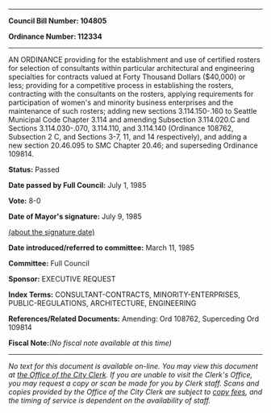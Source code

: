 

********

**Council Bill Number: 104805**
   
**Ordinance Number: 112334**
********

 AN ORDINANCE providing for the establishment and use of certified rosters for selection of consultants within particular architectural and engineering specialties for contracts valued at Forty Thousand Dollars ($40,000) or less; providing for a competitive process in establishing the rosters, contracting with the consultants on the rosters, applying requirements for participation of women's and minority business enterprises and the maintenance of such rosters; adding new sections 3.114.150-.160 to Seattle Municipal Code Chapter 3.114 and amending Subsection 3.114.020.C and Sections 3.114.030-.070, 3.114.110, and 3.114.140 (Ordinance 108762, Subsection 2 C, and Sections 3-7, 11, and 14 respectively), and adding a new section 20.46.095 to SMC Chapter 20.46; and superseding Ordinance 109814.

**Status:** Passed
   
**Date passed by Full Council:** July 1, 1985
   
**Vote:** 8-0
   
**Date of Mayor's signature:** July 9, 1985
   
[(about the signature date)](/~public/approvaldate.htm)
   
   
   
**Date introduced/referred to committee:** March 11, 1985
   
**Committee:** Full Council
   
**Sponsor:** EXECUTIVE REQUEST
   
   
**Index Terms:** CONSULTANT-CONTRACTS, MINORITY-ENTERPRISES, PUBLIC-REGULATIONS, ARCHITECTURE, ENGINEERING

**References/Related Documents:** Amending: Ord 108762, Superceding Ord 109814

**Fiscal Note:**_(No fiscal note available at this time)_
********

_No text for this document is available on-line. You may view this document at [the Office of the City Clerk](http://www.seattle.gov/leg/clerk/contactUs.htm). If you are unable to visit the Clerk's Office, you may request a copy or scan be made for you by Clerk staff. Scans and copies provided by the Office of the City Clerk are subject to [copy fees](http://clerk.seattle.gov/~public/clerkfees.htm), and the timing of service is dependent on the availability of staff._

